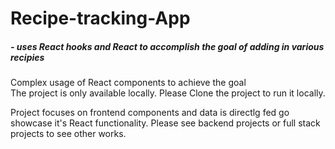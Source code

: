 # Recipe-tracking-App 
##### - uses React hooks and React to accomplish the goal of adding in various recipies
<p> Complex usage of React components to achieve the goal

<br>
The project is only available locally. Please Clone the project to run it locally.
  
  Project focuses on frontend components and data is directlg fed go showcase it's React functionality. Please see backend projects or full stack projects to see other works. 
</p>

